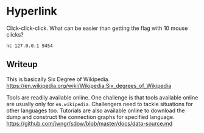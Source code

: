 # Hyperlink

Click-click-click. What can be easier than getting the flag with 10 mouse clicks?

`nc 127.0.0.1 9454`

## Writeup

This is basically Six Degree of Wikipedia. 
https://en.wikipedia.org/wiki/Wikipedia:Six_degrees_of_Wikipedia

Tools are readily available online. One challenge is that tools available online are usually only for `en.wikipedia`. Challengers need to tackle situations for other languages too. Tutorials are also available online to download the dump and construct the connection graphs for specified language.
https://github.com/jwngr/sdow/blob/master/docs/data-source.md